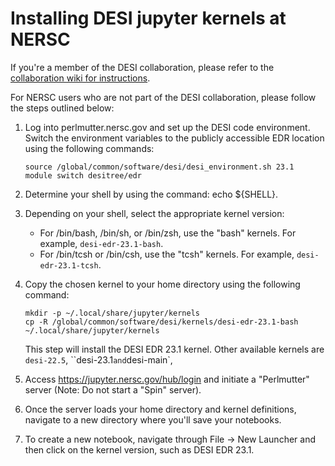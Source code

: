 # Installing DESI jupyter kernels at NERSC

If you're a member of the DESI collaboration, please refer to the [collaboration wiki for instructions](https://desi.lbl.gov/trac/wiki/Computing/JupyterAtNERSC).

For NERSC users who are not part of the DESI collaboration, please follow the steps outlined below:

1. Log into perlmutter.nersc.gov and set up the DESI code environment. Switch the environment variables to the publicly accessible EDR location using the following commands:

    ```
    source /global/common/software/desi/desi_environment.sh 23.1
    module switch desitree/edr
    ```

2. Determine your shell by using the command: echo ${SHELL}.

3. Depending on your shell, select the appropriate kernel version:
    * For /bin/bash, /bin/sh, or /bin/zsh, use the "bash" kernels. For example, `desi-edr-23.1-bash`.
    * For /bin/tcsh or /bin/csh, use the "tcsh" kernels. For example, `desi-edr-23.1-tcsh`.
    
4. Copy the chosen kernel to your home directory using the following command:
    ```
    mkdir -p ~/.local/share/jupyter/kernels
    cp -R /global/common/software/desi/kernels/desi-edr-23.1-bash ~/.local/share/jupyter/kernels
    ```
    This step will install the DESI EDR 23.1 kernel. Other available kernels are `desi-22.5`, ``desi-23.1` and `desi-main`, 

5. Access https://jupyter.nersc.gov/hub/login and initiate a "Perlmutter" server (Note: Do not start a "Spin" server).

6. Once the server loads your home directory and kernel definitions, navigate to a new directory where you'll save your notebooks.

7. To create a new notebook, navigate through File -> New Launcher and then click on the kernel version, such as DESI EDR 23.1.


